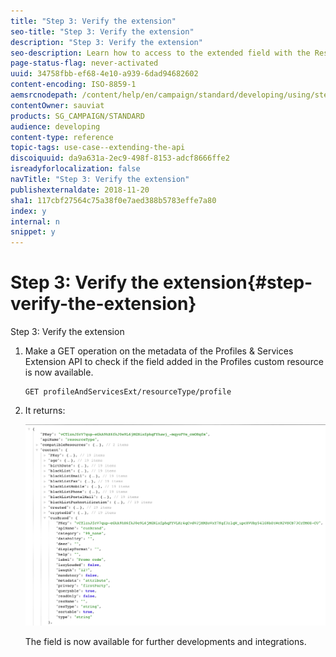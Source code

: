 ```yaml
---
title: "Step 3: Verify the extension"
seo-title: "Step 3: Verify the extension"
description: "Step 3: Verify the extension"
seo-description: Learn how to access to the extended field with the Rest API.
page-status-flag: never-activated
uuid: 34758fbb-ef68-4e10-a939-6dad94682602
content-encoding: ISO-8859-1
aemsrcnodepath: /content/help/en/campaign/standard/developing/using/step-3--verify-the-extension
contentOwner: sauviat
products: SG_CAMPAIGN/STANDARD
audience: developing
content-type: reference
topic-tags: use-case--extending-the-api
discoiquuid: da9a631a-2ec9-498f-8153-adcf8666ffe2
isreadyforlocalization: false
navTitle: "Step 3: Verify the extension"
publishexternaldate: 2018-11-20
sha1: 117cbf27564c75a38f0e7aed388b5783effe7a80
index: y
internal: n
snippet: y
---
```


# Step 3: Verify the extension{#step-verify-the-extension}

Step 3: Verify the extension

1. Make a GET operation on the metadata of the Profiles & Services Extension API to check if the field added in the Profiles custom resource is now available.

   ```
   GET profileAndServicesExt/resourceType/profile
   ```

1. It returns:

   ![](assets/extendPandSAPIview.png)

   The field is now available for further developments and integrations.

